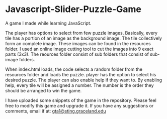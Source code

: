 # Javascript-Slider-Puzzle-Game

A game I made while learning JavaScript.

The player has options to select from few puzzle images. Basically, every tile has a portion of an image as the background image. The tile collectively form an complete image. These images can be found in the resources folder. I used an online image cutting tool to cut the images into 9 exact parts (3x3). The reources folder consist of sub folders that consist of sub-image folders. 

When index.html loads, the code selects a random folder from the resources folder and loads the puzzle. player has the option to select his desired puzzle. The player can also enable help if they want to. By enabling help, every tile will be assigned a number. The number is the order they should be arranged to win the game.

I have uploaded some snippets of the game in the repository. Please feel free to modify this game and upgrade it. If you have any suggestions or comments, email if at: gta1@sting.graceland.edu
